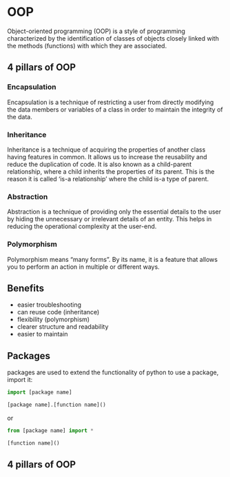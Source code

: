 # OOP

Object-oriented programming (OOP) is a style of programming characterized by 
the identification of classes of objects closely linked with the methods 
(functions) with which they are associated.

## 4 pillars of OOP

### Encapsulation

Encapsulation is a technique of restricting a user from directly modifying 
the data members or variables of a class in order to maintain the integrity 
of the data.

### Inheritance

Inheritance is a technique of acquiring the properties of another class 
having features in common. It allows us to increase the reusability and 
reduce the duplication of code. It is also known as a child-parent 
relationship, where a child inherits the properties of its parent. 
This is the reason it is called ‘is-a relationship’ where the child is-a 
type of parent.

### Abstraction

Abstraction is a technique of providing only the essential details to the 
user by hiding the unnecessary or irrelevant details of an entity. 
This helps in reducing the operational complexity at the user-end.

### Polymorphism

Polymorphism means “many forms”. By its name, it is a feature that 
allows you to perform an action in multiple or different ways.

## Benefits

- easier troubleshooting
- can reuse code (inheritance)
- flexibility (polymorphism)
- clearer structure and readability
- easier to maintain

## Packages

packages are used to extend the functionality of python
to use a package, import it:
```python
import [package name]

[package name].[function name]()
```
or
```python
from [package name] import *

[function name]()
```

## 4 pillars of OOP

### 